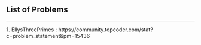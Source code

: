 <h2>List of Problems</h2>
<hr>
1. EllysThreePrimes : https://community.topcoder.com/stat?c=problem_statement&pm=15436
